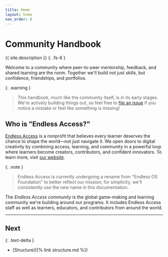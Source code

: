 ```yaml
---
title: Home
layout: home
nav_order: 0
---
```


# Community Handbook

{{ site.description }}
{: .fs-6 }

Welcome to a community where peer-to-peer mentorship, feedback, and shared learning are the norm. Together we'll build not just skills, but confidence, friendships, and portfolios.

{: .warning }
>This handbook, much like the community itself, is in its early stages. We're actively building things out, so feel free to [file an issue] if you notice a mistake or feel like something is missing!

## Who is "Endless Access?"

[Endless Access] is a nonprofit that believes every learner deserves the chance to shape the world—not just navigate it. We open doors to digital creativity by combining access, learning, and community in a powerful loop where learners become creators, contributors, and confident innovators. To learn more, visit [our website][Endless Access].
 
{: .note }
>Endless Access is currently undergoing a rename from "Endless OS Foundation" to better reflect our mission; for simplicity, we'll consistently use the new name in this documentation.

The _Endless Access community_ is the global game-making and learning community we're building around our programs. It includes Endless Access staff as well as learners, educators, and contributors from around the world.

[Endless Access]: https://www.endlessos.org/
[file an issue]: https://github.com/Endless-Access-Community/handbook/issues

---

## Next
{: .text-delta }

- [Structure]({% link structure.md %})
